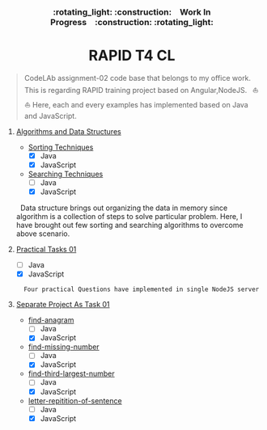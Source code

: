 <h3 align="center">:rotating_light: :construction:&ensp;&ensp;Work In Progress&ensp;&ensp;:construction: :rotating_light:</h3>
<h1 align="center">RAPID T4 CL</h1>

> CodeLAb assignment-02 code base that belongs to my office work. This is regarding RAPID training project based on Angular,NodeJS. &ensp;:boat: :boat:
>  Here, each and every examples has implemented based on Java and JavaScript.


1. [Algorithms and Data Structures](./Algorithms-and-Data-Structures)
    - [Sorting Techniques](./Algorithms-and-Data-Structures/Sorting-Techniques)
      - [x] Java
      - [x] JavaScript
    - [Searching Techniques](./Algorithms-and-Data-Structures/Searching-Techniques)
      - [ ] Java 
      - [x] JavaScript

	<p>&nbsp; Data structure brings out organizing the data in memory since algorithm is a collection of steps to solve particular problem. 
	Here, I have brought out few sorting and searching algorithms to overcome above scenario. </p>
	
2. [Practical Tasks 01](./Practical-Tasks-01) 
    - [ ] Java
    - [x] JavaScript
 
	````
	  Four practical Questions have implemented in single NodeJS server
	````
	

3. [Separate Project As Task 01](./Separate-Project-As-Task-01)
   - [find-anagram](./Separate-Project-As-Task-01/find-anagram)
     - [ ] Java
     - [x] JavaScript
   - [find-missing-number](./Separate-Project-As-Task-01/find-missing-number)
     - [ ] Java
     - [x] JavaScript
   - [find-third-largest-number](./Separate-Project-As-Task-01/find-third-largest-number)
     - [ ] Java
     - [x] JavaScript
   - [letter-repitition-of-sentence](./Separate-Project-As-Task-01/letter-repitition-of-sentence)
     - [ ] Java
     - [x] JavaScript
